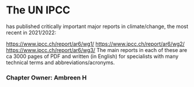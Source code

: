 <h1> The UN IPCC  </h1>  has published critically important major reports in climate/change, the most recent in 2021/2022:

https://www.ipcc.ch/report/ar6/wg1/
https://www.ipcc.ch/report/ar6/wg2/
https://www.ipcc.ch/report/ar6/wg3/
The main reports in each of these are ca 3000 pages of PDF and written (in English) for specialists with many technical terms and abbreviations/acronyms.


<h3> Chapter Owner: Ambreen H </h3> 

